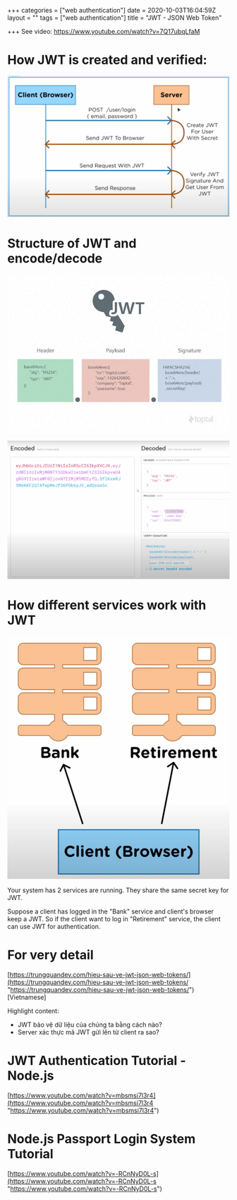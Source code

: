 +++
categories = ["web authentication"]
date = 2020-10-03T16:04:59Z
layout = ""
tags = ["web authentication"]
title = "JWT - JSON Web Token"

+++
See video: https://www.youtube.com/watch?v=7Q17ubqLfaM

# How JWT is created and verified:

![](/static/uploads/2020-10-03-22-35-04.png)

# Structure of JWT and encode/decode

![](/static/uploads/2020-10-03-23-10-31.png)

![](/static/uploads/2020-10-03-22-36-57.png)

# How different services work with JWT

![](/static/uploads/2020-10-03-22-38-55.png)

Your system has 2 services are running. They share the same secret key for JWT.

Suppose a client has logged in the "Bank" service and client's browser keep a JWT. So if the client want to log in "Retirement" service, the client can use JWT for authentication.

# For very detail

[https://trungquandev.com/hieu-sau-ve-jwt-json-web-tokens/](https://trungquandev.com/hieu-sau-ve-jwt-json-web-tokens/ "https://trungquandev.com/hieu-sau-ve-jwt-json-web-tokens/") \[Vietnamese\]

Highlight content:

* JWT bảo vệ dữ liệu của chúng ta bằng cách nào?
* Server xác thực mã JWT gửi lên từ client ra sao?

# JWT Authentication Tutorial - Node.js

[https://www.youtube.com/watch?v=mbsmsi7l3r4](https://www.youtube.com/watch?v=mbsmsi7l3r4 "https://www.youtube.com/watch?v=mbsmsi7l3r4")

# Node.js Passport Login System Tutorial

[https://www.youtube.com/watch?v=-RCnNyD0L-s](https://www.youtube.com/watch?v=-RCnNyD0L-s "https://www.youtube.com/watch?v=-RCnNyD0L-s")